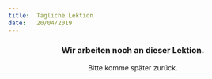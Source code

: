 ```yaml
---
title:  Tägliche Lektion
date:   20/04/2019
---
```


### <center>Wir arbeiten noch an dieser Lektion.</center>
<center>Bitte komme später zurück.</center>